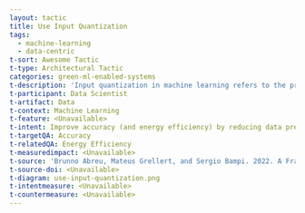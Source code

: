 ```yaml
---
layout: tactic
title: Use Input Quantization
tags:
  - machine-learning
  - data-centric
t-sort: Awesome Tactic
t-type: Architectural Tactic
categories: green-ml-enabled-systems
t-description: 'Input quantization in machine learning refers to the process of converting data to a smaller precision (e.g., reduce number of bits to represent data). For example, Abreu et al (2022) investigated different input widths (bits) and found that 10-bit precision is sufficient for achieving accuracy in models, and that increasing the number of bits does not contribute to accuracy. Therefore, using higher precision is a waste of resources. Additionally, using precise data values through input quantization can even have a positive impact on the machine learning model by reducing overfitting.'
t-participant: Data Scientist
t-artifact: Data
t-context: Machine Learning
t-feature: <Unavailable>
t-intent: Improve accuracy (and energy efficiency) by reducing data precision with input quantization
t-targetQA: Accuracy
t-relatedQA: Energy Efficiency
t-measuredimpact: <Unavailable>
t-source: 'Brunno Abreu, Mateus Grellert, and Sergio Bampi. 2022. A Framework for Designing Power-Efficient Inference Accelerators in Tree-Based Learning Applications. Engineering Applications of Artificial Intelligence 109 (2022), 104638. [DOI](https://doi.org/10.1016/j.engappai.2021.104638); Minsu Kim, Walid Saad, Mohammad Mozaffari, and Merouane Debbah. 2021. On the Tradeoff between Energy, Precision, and Accuracy in Federated Quantized Neural Networks. In ICC 2022 - IEEE International Conference on Communications. 2194–2199. [DOI](https://doi.org/10.1109/ICC45855.2022.9838362)'
t-source-doi: <Unavailable>
t-diagram: use-input-quantization.png
t-intentmeasure: <Unavailable>
t-countermeasure: <Unavailable>
---
```

